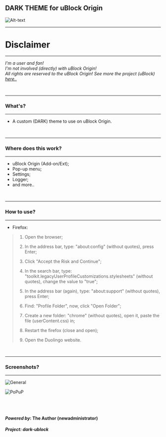 
## DARK THEME for uBlock Origin&nbsp; 



![Alt-text](https://i.ibb.co/gzkLRTF/Untitled.png)
<br />

-----------

# **Disclaimer**
------------

*I'm a user and fan!<br/>I'm not involved (directly) with uBlock Origin!<br/>All rights are reserved to the uBlock Origin! See more the project (uBlock) [here..](https://github.com/gorhill/uBlock)* 

<br/>

-----------

### What's?
------------

 - A custom (DARK) theme to use on uBlock Origin.

<br />

-----------

### Where does this work?
------------

- uBlock Origin (Add-on/Ext);
- Pop-up menu;
- Settings;
- Logger;
- and more..

<br />

-----------

### How to use?
-----------

- Firefox:

>1. Open the browser;
>
>2. In the address bar, type: "about:config" (without quotes), press Enter;
>3. Click "Accept the Risk and Continue";
>4. In the search bar, type: "toolkit.legacyUserProfileCustomizations.stylesheets" (without quotes), change the value to "true";
>5. In the address bar (again), type: "about:support" (without quotes), press Enter;
>6. Find: "Profile Folder", now, click "Open Folder";
>7. Create a new folder: "chrome" (without quotes), open it, paste the file (userContent.css) in;
>8. Restart the firefox (close and open);
>9. Open the Duolingo website.

<br />

-----------

### Screenshots?
-----------

![General](https://i.ibb.co/KLWGrrc/ezgif-com-gif-maker.gif)

![PoPuP](https://i.ibb.co/r3Rs4Nt/ezgif-com-gif-maker-1.gif)

<br/><br/>

#### *Powered by*: The Author (newadministrator)

##### Project: dark-ublock
